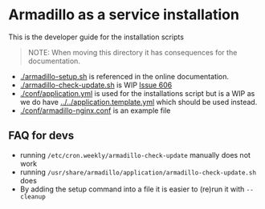 # Armadillo as a service installation

This is the developer guide for the installation scripts

> NOTE: When moving this directory it has consequences for the documentation.

- [./armadillo-setup.sh](./armadillo-setup.sh) is referenced in the online documentation.
- [./armadillo-check-update.sh](./armadillo-check-update.sh) is WIP [Issue 606](https://github.com/molgenis/molgenis-service-armadillo/issues/606)
- [./conf/application.yml](./conf/application.yml) is used for the installations script but is a WIP as we do have [../../application.template.yml](../../application.template.yml) which should be used instead.
- [./conf/armadillo-nginx.conf](./conf/armadillo-nginx.conf) is an example file

## FAQ for devs

- running `/etc/cron.weekly/armadillo-check-update` manually does not work
- running `/usr/share/armadillo/application/armadillo-check-update.sh` does
- By adding the setup command into a file it is easier to (re)run it with `--cleanup`
